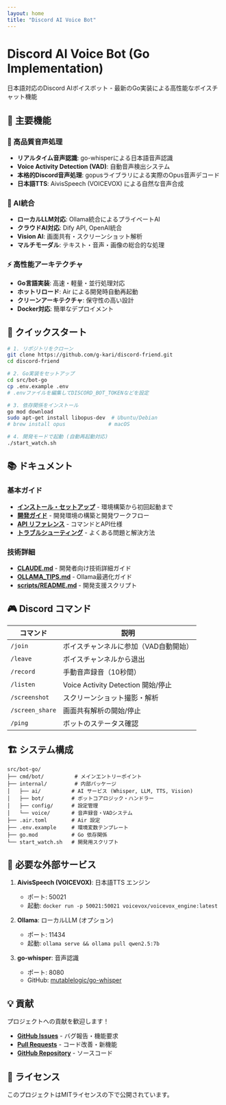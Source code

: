 ```yaml
---
layout: home
title: "Discord AI Voice Bot"
---
```


# Discord AI Voice Bot (Go Implementation)

日本語対応のDiscord AIボイスボット - 最新のGo実装による高性能なボイスチャット機能

## 🎯 主要機能

### 🎤 高品質音声処理
- **リアルタイム音声認識**: go-whisperによる日本語音声認識
- **Voice Activity Detection (VAD)**: 自動音声検出システム  
- **本格的Discord音声処理**: gopusライブラリによる実際のOpus音声デコード
- **日本語TTS**: AivisSpeech (VOICEVOX) による自然な音声合成

### 🤖 AI統合
- **ローカルLLM対応**: Ollama統合によるプライベートAI
- **クラウドAI対応**: Dify API, OpenAI統合
- **Vision AI**: 画面共有・スクリーンショット解析
- **マルチモーダル**: テキスト・音声・画像の総合的な処理

### ⚡ 高性能アーキテクチャ
- **Go言語実装**: 高速・軽量・並行処理対応
- **ホットリロード**: Air による開発時自動再起動
- **クリーンアーキテクチャ**: 保守性の高い設計
- **Docker対応**: 簡単なデプロイメント

## 🚀 クイックスタート

```bash
# 1. リポジトリをクローン
git clone https://github.com/g-kari/discord-friend.git
cd discord-friend

# 2. Go実装をセットアップ
cd src/bot-go
cp .env.example .env
# .envファイルを編集してDISCORD_BOT_TOKENなどを設定

# 3. 依存関係をインストール
go mod download
sudo apt-get install libopus-dev  # Ubuntu/Debian
# brew install opus              # macOS

# 4. 開発モードで起動 (自動再起動対応)
./start_watch.sh
```

## 📚 ドキュメント

### 基本ガイド
- [**インストール・セットアップ**](getting-started/) - 環境構築から初回起動まで
- [**開発ガイド**](development/) - 開発環境の構築と開発ワークフロー
- [**API リファレンス**](api-reference/) - コマンドとAPI仕様
- [**トラブルシューティング**](troubleshooting/) - よくある問題と解決方法

### 技術詳細
- [**CLAUDE.md**](https://github.com/g-kari/discord-friend/blob/main/CLAUDE.md) - 開発者向け技術詳細ガイド
- [**OLLAMA_TIPS.md**](https://github.com/g-kari/discord-friend/blob/main/OLLAMA_TIPS.md) - Ollama最適化ガイド
- [**scripts/README.md**](https://github.com/g-kari/discord-friend/blob/main/scripts/README.md) - 開発支援スクリプト

## 🎮 Discord コマンド

| コマンド | 説明 |
|---------|------|
| `/join` | ボイスチャンネルに参加（VAD自動開始） |
| `/leave` | ボイスチャンネルから退出 |
| `/record` | 手動音声録音（10秒間） |
| `/listen` | Voice Activity Detection 開始/停止 |
| `/screenshot` | スクリーンショット撮影・解析 |
| `/screen_share` | 画面共有解析の開始/停止 |
| `/ping` | ボットのステータス確認 |

## 🏗️ システム構成

```
src/bot-go/
├── cmd/bot/          # メインエントリーポイント
├── internal/         # 内部パッケージ
│   ├── ai/          # AI サービス (Whisper, LLM, TTS, Vision)
│   ├── bot/         # ボットコアロジック・ハンドラー
│   ├── config/      # 設定管理
│   └── voice/       # 音声録音・VADシステム
├── .air.toml        # Air 設定
├── .env.example     # 環境変数テンプレート
├── go.mod           # Go 依存関係
└── start_watch.sh   # 開発用スクリプト
```

## 🔧 必要な外部サービス

1. **AivisSpeech (VOICEVOX)**: 日本語TTS エンジン
   - ポート: 50021
   - 起動: `docker run -p 50021:50021 voicevox/voicevox_engine:latest`

2. **Ollama**: ローカルLLM (オプション)
   - ポート: 11434  
   - 起動: `ollama serve && ollama pull qwen2.5:7b`

3. **go-whisper**: 音声認識
   - ポート: 8080
   - GitHub: [mutablelogic/go-whisper](https://github.com/mutablelogic/go-whisper)

## 💡 貢献

プロジェクトへの貢献を歓迎します！

- **[GitHub Issues](https://github.com/g-kari/discord-friend/issues)** - バグ報告・機能要求
- **[Pull Requests](https://github.com/g-kari/discord-friend/pulls)** - コード改善・新機能
- **[GitHub Repository](https://github.com/g-kari/discord-friend)** - ソースコード

## 📄 ライセンス

このプロジェクトはMITライセンスの下で公開されています。